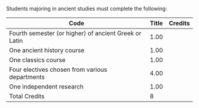 Students majoring in ancient studies must complete the following:

Code  |  Title  |  Credits  
---|---|---  
Fourth semester (or higher) of ancient Greek or Latin  |  1.00  
One ancient history course  |  1.00  
One classics course  |  1.00  
Four electives chosen from various departments  |  4.00  
One independent research  |  1.00  
Total Credits  |  8

